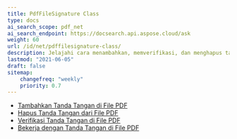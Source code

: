 ```yaml
---
title: PdfFileSignature Class
type: docs
ai_search_scope: pdf_net
ai_search_endpoint: https://docsearch.api.aspose.cloud/ask
weight: 60
url: /id/net/pdffilesignature-class/
description: Jelajahi cara menambahkan, memverifikasi, dan menghapus tanda tangan digital dari dokumen PDF di .NET menggunakan kelas PDFFileSignature dengan Aspose.PDF.
lastmod: "2021-06-05"
draft: false
sitemap:
    changefreq: "weekly"
    priority: 0.7
---
```

- [Tambahkan Tanda Tangan di File PDF](/pdf/id/net/add-signature-in-pdf/)
- [Hapus Tanda Tangan dari File PDF](/pdf/id/net/remove-signature-from-pdf/)
- [Verifikasi Tanda Tangan di File PDF](/pdf/id/net/verify-signature-in-pdf/)
- [Bekerja dengan Tanda Tangan di File PDF](/pdf/id/net/add-signature-in-pdf/)